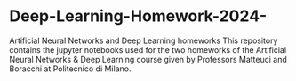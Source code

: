 # Deep-Learning-Homework-2024-
Artificial Neural Networks and Deep Learning homeworks This repository contains the jupyter notebooks used for the two homeworks of the Artificial Neural Networks &amp; Deep Learning course given by Professors Matteuci and Boracchi at Politecnico di Milano.
